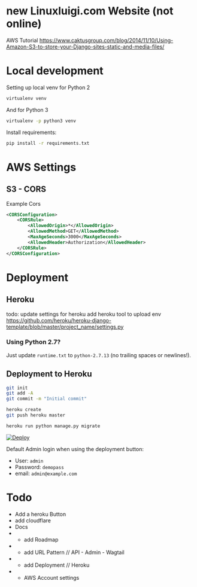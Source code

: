 # new Linuxluigi.com Website (not online)

AWS Tutorial
https://www.caktusgroup.com/blog/2014/11/10/Using-Amazon-S3-to-store-your-Django-sites-static-and-media-files/

# Local development

Setting up local venv for Python 2

```bash
virtualenv venv
```

And for Python 3

```bash
virtualenv -p python3 venv
```

Install requirements:
```bash
pip install -r requirements.txt 
```


# AWS Settings

## S3 - CORS

Example Cors

```xml
<CORSConfiguration>
    <CORSRule>
        <AllowedOrigin>*</AllowedOrigin>
        <AllowedMethod>GET</AllowedMethod>
        <MaxAgeSeconds>3000</MaxAgeSeconds>
        <AllowedHeader>Authorization</AllowedHeader>
    </CORSRule>
</CORSConfiguration>
```

# Deployment

## Heroku

todo: update settings for heroku
add heroku tool to upload env
https://github.com/heroku/heroku-django-template/blob/master/project_name/settings.py

### Using Python 2.7?

Just update `runtime.txt` to `python-2.7.13` (no trailing spaces or newlines!).

## Deployment to Heroku

```bash
git init
git add -A
git commit -m "Initial commit"

heroku create
git push heroku master

heroku run python manage.py migrate
```

[![Deploy](https://www.herokucdn.com/deploy/button.png)](https://heroku.com/deploy?template=https://github.com/linuxluigi/linuxluigi.com)

Default Admin login when using the deployment button:

* User: ```admin```
* Password: ```demopass```
* email: ```admin@example.com```

# Todo

* Add a heroku Button
* add cloudflare
* Docs
* * add Roadmap
* * add URL Pattern // API - Admin - Wagtail
* * add Deployment // Heroku
* * AWS Account settings